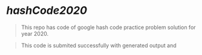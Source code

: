 # ***hashCode2020***
>This repo has code of google hash code practice problem solution for year 2020.

> This code is submited successfully with generated output and
